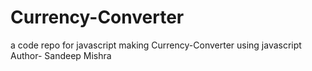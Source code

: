 # Currency-Converter
a code repo for javascript making Currency-Converter using javascript
<br>
Author- Sandeep Mishra
